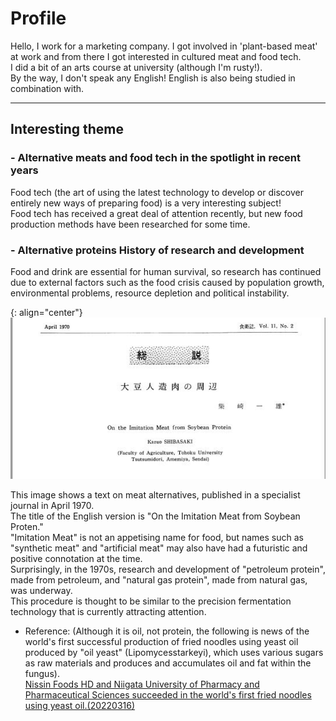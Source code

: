 # __Profile__  
Hello, I work for a marketing company. I got involved in 'plant-based meat' at work and from there I got interested in cultured meat and food tech.  
I did a bit of an arts course at university (although I'm rusty!).  
By the way, I don't speak any English! English is also being studied in combination with.  

_ _ _

## __Interesting theme__  
### - __Alternative meats and food tech in the spotlight in recent years__  
Food tech (the art of using the latest technology to develop or discover entirely new ways of preparing food) is a very interesting subject!  
Food tech has received a great deal of attention recently, but new food production methods have been researched for some time.  
### - __Alternative proteins History of research and development__
Food and drink are essential for human survival, so research has continued due to external factors such as the food crisis caused by population growth, environmental problems, resource depletion and political instability.  

{: align="center"}
![__Synthetic meat__](syntheticmeat.JPG)  

This image shows a text on meat alternatives, published in a specialist journal in April 1970.  
The title of the English version is "On the Imitation Meat from Soybean Proten."  
"Imitation Meat" is not an appetising name for food, but names such as "synthetic meat" and "artificial meat" may also have had a futuristic and positive connotation at the time.  
Surprisingly, in the 1970s, research and development of "petroleum protein", made from petroleum, and "natural gas protein", made from natural gas, was underway.   
This procedure is thought to be similar to the precision fermentation technology that is currently attracting attention.  
* Reference: (Although it is oil, not protein, the following is news of the world's first successful production of fried noodles using yeast oil produced by "oil yeast" (Lipomycesstarkeyi), which uses various sugars as raw materials and produces and accumulates oil and fat within the fungus).  
[Nissin Foods HD and Niigata University of Pharmacy and Pharmaceutical Sciences succeeded in the world's first fried noodles using yeast oil.(20220316)](https://news.nissyoku.co.jp/news/kubo20220314050059237?utm_source=mailmagazine&utm_medium=email&utm_campaign=daily)  
